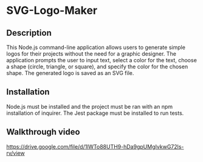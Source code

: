 # SVG-Logo-Maker

## Description
This Node.js command-line application allows users to generate simple logos for their projects without the need for a graphic designer. The application prompts the user to input text, select a color for the text, choose a shape (circle, triangle, or square), and specify the color for the chosen shape. The generated logo is saved as an SVG file.

## Installation 
Node.js must be installed and the project must be ran with an npm installation of inquirer. The Jest package must be installed to run tests.

## Walkthrough video 
https://drive.google.com/file/d/1lWTo88UTH9-hDa9gpUMgIvkwG72ls-rv/view

